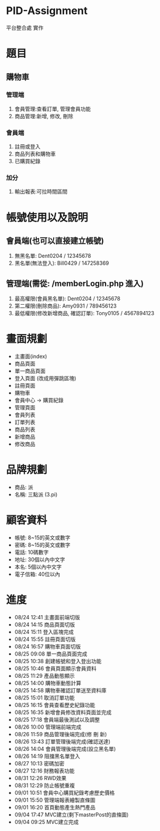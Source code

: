 # PID-Assignment
平台整合處 實作

# 題目
## 購物車
### 管理端
1. 會員管理:查看訂單, 管理會員功能
2. 商品管理:新增, 修改, 刪除


### 會員端
1. 註冊或登入
2. 商品列表和購物車
3. 已購買紀錄

### 加分
1. 輸出報表:可拉時間區間

# 帳號使用以及說明
## 會員端(也可以直接建立帳號)
1. 無黑名單: Dent0204 / 12345678
2. 黑名單(無法登入): Bill0429 / 147258369

## 管理端(需從: /memberLogin.php 進入)
1. 最高權限(會員黑名單): Dent0204 / 12345678
2. 第二權限(刪除商品): Amy0931 / 789456123
3. 最低權限(修改新增商品, 確認訂單): Tony0105 / 4567894123

# 畫面規劃
- 主畫面(index)
- 商品頁面
- 單一商品頁面
- 登入頁面 (改成用彈跳區塊)
- 註冊頁面
- 購物車
- 會員中心 -> 購買紀錄
- 管理頁面
- 會員列表
- 訂單列表
- 商品列表
- 新增商品
- 修改商品

# 品牌規劃
- 商品: 派
- 名稱: 三點派 (3.pi)

# 顧客資料
- 帳號: 8~15的英文或數字
- 密碼: 8~15的英文或數字
- 電話: 10碼數字
- 地址: 30個以內中文字
- 本名: 5個以內中文字
- 電子信箱: 40位以內

# 進度
- 08/24 12:41 主畫面前端切版
- 08/24 14:15 商品頁面切版
- 08/24 15:11 登入區塊完成
- 08/24 15:55 註冊頁面切版
- 08/24 16:57 購物車頁面切版
- 08/25 09:08 單一商品頁面完成
- 08/25 10:38 創建帳號和登入登出功能
- 08/25 10:46 會員頁面顯示會員資料
- 08/25 11:29 產品動態顯示
- 08/25 14:00 購物車動態計算
- 08/25 14:58 購物車確認訂單送至資料庫
- 08/25 15:01 取消訂單功能
- 08/25 16:15 會員查看歷史紀錄功能
- 08/25 16:35 新增會員修改資料頁面並完成
- 08/25 17:18 會員端最後測試以及調整
- 08/26 10:00 管理端前端完成
- 08/26 11:59 商品管理後端完成(修 刪 新)
- 08/26 13:43 訂單管理後端完成(確認送達)
- 08/26 14:04 會員管理後端完成(設立黑名單)
- 08/26 14:19 阻擋黑名單登入
- 08/27 10:13 密碼加密
- 08/27 12:16 財務報表功能
- 08/31 12:26 RWD效果
- 08/31 12:29 防止帳號重複
- 09/01 10:51 會員中心購買紀錄考慮歷史價格
- 09/01 15:50 管理端報表繪製直條圖
- 09/01 16:20 首頁動態產生熱門產品
- 09/04 17:47 MVC建立(剩下masterPost的直條圖)
- 09/04 09:25 MVC建立完成